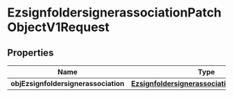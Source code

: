 
# EzsignfoldersignerassociationPatchObjectV1Request

## Properties
| Name | Type | Description | Notes |
| ------------ | ------------- | ------------- | ------------- |
| **objEzsignfoldersignerassociation** | [**EzsignfoldersignerassociationRequestPatch**](EzsignfoldersignerassociationRequestPatch.md) |  |  |



